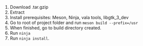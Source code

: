 1. Download .tar.gzip
2. Extract
3. Install prerequisites: Meson, Ninja, vala tools, libgtk_3_dev
4. Go to root of project folder and run `meson build --prefix=/usr`
5. When finished, go to build directory created.
6. Run `ninja`
7. Run `ninja install`.
